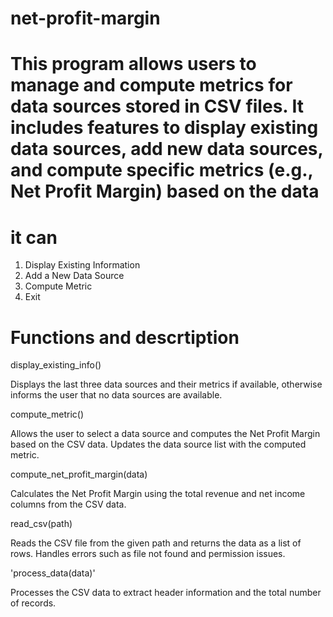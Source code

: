 # net-profit-margin
# This program allows users to manage and compute metrics for data sources stored in CSV files. It includes features to display existing data sources, add new data sources, and compute specific metrics (e.g., Net Profit Margin) based on the data
# it can 
 1. Display Existing Information
 2. Add a New Data Source
 3. Compute Metric
 4. Exit
# Functions and descrtiption 
display_existing_info()

Displays the last three data sources and their metrics if available, otherwise informs the user that no data sources are available.

compute_metric()

Allows the user to select a data source and computes the Net Profit Margin based on the CSV data. Updates the data source list with the computed metric.

compute_net_profit_margin(data)

Calculates the Net Profit Margin using the total revenue and net income columns from the CSV data.

read_csv(path)

Reads the CSV file from the given path and returns the data as a list of rows. Handles errors such as file not found and permission issues.

'process_data(data)'

Processes the CSV data to extract header information and the total number of records.
